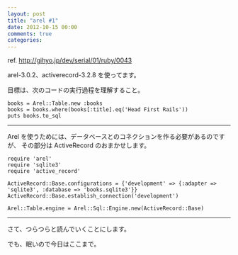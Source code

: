 ```yaml
---
layout: post
title: "arel #1"
date: 2012-10-15 00:00
comments: true
categories: 
---
```


ref. <http://gihyo.jp/dev/serial/01/ruby/0043>

arel-3.0.2、activerecord-3.2.8 を使ってます。

目標は、次のコードの実行過程を理解すること。

    books = Arel::Table.new :books
    books = books.where(books[:title].eq('Head First Rails'))
    puts books.to_sql

* * * * *

Arel を使うためには、データベースとのコネクションを作る必要があるのですが、
その部分は ActiveRecord のおまかせします。

    require 'arel'
    require 'sqlite3'
    require 'active_record'
     
    ActiveRecord::Base.configurations = {'development' => {:adapter => 'sqlite3', :database => 'books.sqlite3'}}
    ActiveRecord::Base.establish_connection('development')
     
    Arel::Table.engine = Arel::Sql::Engine.new(ActiveRecord::Base)

* * * * *

さて、つらつらと読んでいくことにします。

でも、眠いので今日はここまで。


